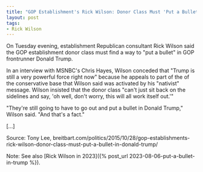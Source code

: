 ```yaml
---
title: "GOP Establishment's Rick Wilson: Donor Class Must 'Put a Bullet in Donald Trump"
layout: post
tags:
- Rick Wilson
---
```


On Tuesday evening, establishment Republican consultant Rick Wilson said the GOP establishment donor class must find a way to "put a bullet" in GOP frontrunner Donald Trump.

In an interview with MSNBC's Chris Hayes, Wilson conceded that "Trump is still a very powerful force right now" because he appeals to part of the of the conservative base that Wilson said was activated by his "nativist" message. Wilson insisted that the donor class "can't just sit back on the sidelines and say, 'oh well, don't worry, this will all work itself out.'"

"They're still going to have to go out and put a bullet in Donald Trump," Wilson said. "And that's a fact."

\[...\]

Source: Tony Lee, breitbart.com/politics/2015/10/28/gop-establishments-rick-wilson-donor-class-must-put-a-bullet-in-donald-trump/

Note: See also [Rick Wilson in 2023]({% post_url 2023-08-06-put-a-bullet-in-trump %}).
